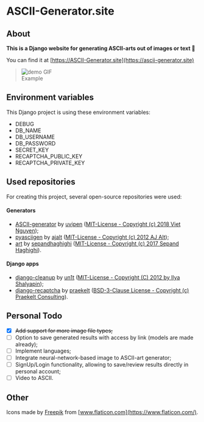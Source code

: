 # ASCII-Generator.site

## About

**This is a Django website for generating ASCII-arts out of images or text 🎨**

You can find it at [https://ASCII-Generator.site](https://ascii-generator.site)

> ![demo GIF](__demo/github-demo.gif)</br>
> Example

## Environment variables
This Django project is using these environment variables:
- DEBUG
- DB_NAME
- DB_USERNAME
- DB_PASSWORD
- SECRET_KEY
- RECAPTCHA_PUBLIC_KEY
- RECAPTCHA_PRIVATE_KEY
## Used repositories
For creating this project, several open-source repositories were used:
#### Generators
- [ASCII-generator](https://github.com/uvipen/ASCII-generator) by [uvipen](https://github.com/uvipen) ([MIT-License - Copyright (c) 2018 Viet Nguyen](https://github.com/uvipen/ASCII-generator/blob/master/LICENSE));
- [pyasciigen](https://github.com/ajalt/pyasciigen) by [ajalt](https://github.com/ajalt) ([MIT-License - Copyright (c) 2012 AJ Alt](https://github.com/ajalt/pyasciigen/blob/master/README.md));
- [art](https://github.com/sepandhaghighi/art) by [sepandhaghighi](https://github.com/sepandhaghighi) ([MIT-License - Copyright (c) 2017 Sepand Haghighi](https://github.com/sepandhaghighi/art/blob/master/LICENSE)).
#### Django apps
- [django-cleanup](https://github.com/un1t/django-cleanup) by [un1t](https://github.com/un1t) ([MIT-License - Copyright (C) 2012 by Ilya Shalyapin](https://github.com/un1t/django-cleanup/blob/master/LICENSE));
- [django-recaptcha](https://github.com/praekelt/django-recaptcha) by [praekelt](https://github.com/praekelt) ([BSD-3-Clause License - Copyright (c) Praekelt Consulting](https://github.com/praekelt/django-recaptcha/blob/develop/LICENSE)).
## Personal Todo
- [x] ~~Add support for more image file types;~~
- [ ] Option to save generated results with access by link (models are made already);
- [ ] Implement languages;
- [ ] Integrate neural-network-based image to ASCII-art generator;
- [ ] SignUp/Login functionality, allowing to save/review results directly in personal account;
- [ ] Video to ASCII.
## Other
Icons made by [Freepik](https://www.flaticon.com/authors/freepik) from [www.flaticon.com](https://www.flaticon.com/).
